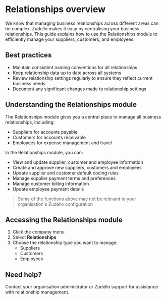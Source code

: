 # Relationships overview

We know that managing business relationships across different areas can be complex. Zudello makes it easy by centralising your business relationships. This guide explains how to use the Relationships module to efficiently manage your suppliers, customers, and employees.

## Best practices

- Maintain consistent naming conventions for all relationships
- Keep relationship data up to date across all systems
- Review relationship settings regularly to ensure they reflect current business needs
- Document any significant changes made to relationship settings

## Understanding the Relationships module

The Relationships module gives you a central place to manage all business relationships, including:

- Suppliers for accounts payable
- Customers for accounts receivable
- Employees for expense management and travel

In the Relationships module, you can:

- View and update supplier, customer and employee information
- Create and approve new suppliers, customers and employees
- Update supplier and customer default coding rules
- Manage supplier payment terms and preferences
- Manage customer billing information
- Update employee payment details

> Some of the functions above may not be relevant to your organisation's Zudello configuration

## Accessing the Relationships module

1. Click the company menu
2. Select **Relationships**
3. Choose the relationship type you want to manage:
    - Suppliers
    - Customers
    - Employees

## Need help?

Contact your organisation administrator or Zudello support for assistance with relationship management.